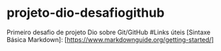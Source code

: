 # projeto-dio-desafiogithub
Primeiro desafio de projeto Dio sobre Git/GitHub
#Links úteis
[Sintaxe Básica Markdown]: [https://www.markdownguide.org/getting-started/]
